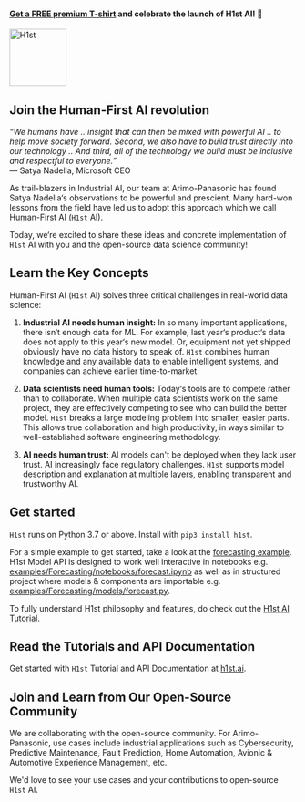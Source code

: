 #### [Get a FREE premium T-shirt](https://bit.ly/free-tshirt-for-h1st) and celebrate the launch of H1st AI! :tada:
<img src="https://h1st-static.s3.amazonaws.com/H1st-logo.png" alt="H1st" width="100"/>


## Join the Human-First AI revolution
_“We humans have .. insight that can then be mixed with powerful AI .. to help move society forward. Second, we also have to build trust directly into our technology .. And third, all of the technology we build must be inclusive and respectful to everyone.”_
<br/>— Satya Nadella, Microsoft CEO

As trail-blazers in Industrial AI, our team at Arimo-Panasonic has found Satya Nadella‘s observations to be powerful and prescient. Many hard-won lessons from the field have led us to adopt this approach which we call Human-First AI (`H1st` AI). 

Today, we‘re excited to share these ideas and concrete implementation of `H1st` AI with you and the open-source data science community!

## Learn the Key Concepts
Human-First AI (`H1st` AI) solves three critical challenges in real-world data science:

1. __Industrial AI needs human insight:__ In so many important applications, there isn‘t enough data for ML. For example, last year‘s product‘s data does not apply to this year‘s new model. Or, equipment not yet shipped obviously have no data history to speak of. `H1st` combines human knowledge and any available data to enable intelligent systems, and companies can achieve earlier time-to-market.

2. __Data scientists need human tools:__ Today‘s tools are to compete rather than to collaborate. When multiple data scientists work on the same project, they are effectively competing to see who can build the better model. `H1st` breaks a large modeling problem into smaller, easier parts. This allows true collaboration and high productivity, in ways similar to well-established software engineering methodology. 

3. __AI needs human trust:__ AI models can't be deployed when they lack user trust. AI increasingly face regulatory challenges. `H1st` supports model description and explanation at multiple layers, enabling transparent and trustworthy AI.


## Get started
`H1st` runs on Python 3.7 or above. Install with `pip3 install h1st`.

For a simple example to get started, take a look at the [forecasting example](examples/Forecasting). H1st Model API is designed to work well interactive in notebooks e.g. [examples/Forecasting/notebooks/forecast.ipynb](examples/Forecasting/notebooks/forecast.ipynb) as well as in structured project where models & components are importable e.g. [examples/Forecasting/models/forecast.py](examples/Forecasting//models/forecast.py).

To fully understand H1st philosophy and features, do check out the [H1st AI Tutorial](https://h1st.ai).



## Read the Tutorials and API Documentation
Get started with `H1st` Tutorial and API Documentation at [h1st.ai](https://docs.h1st.ai/).


## Join and Learn from Our Open-Source Community
We are collaborating with the open-source community. For Arimo-Panasonic, use cases include industrial applications such as Cybersecurity, Predictive Maintenance, Fault Prediction, Home Automation, Avionic & Automotive Experience Management, etc.

We'd love to see your use cases and your contributions to open-source `H1st` AI. 
